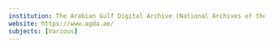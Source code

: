 ```yaml
---
institution: The Arabian Gulf Digital Archive (National Archives of the UK and the National Archives of the United Arab Emirates) 
website: https://www.agda.ae/
subjects: [Various]
---
```

